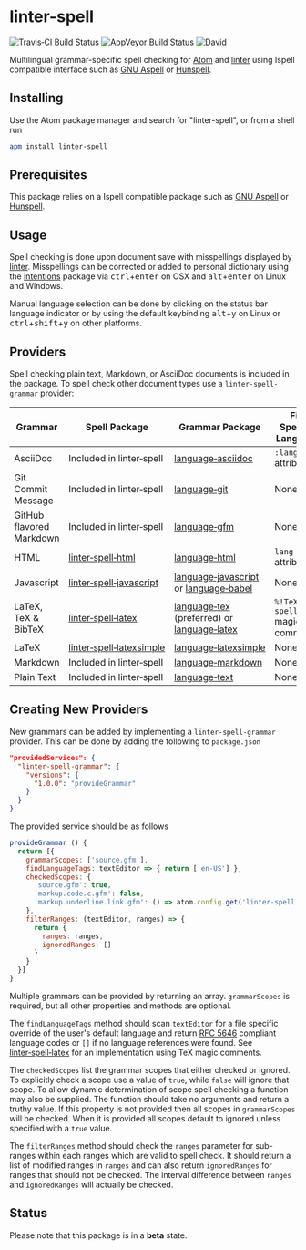 # linter-spell

[![Travis&#x2011;CI Build Status](http://img.shields.io/travis/yitzchak/linter-spell/master.svg?label=Linux/OSX%20build)](http://travis-ci.org/yitzchak/linter-spell) [![AppVeyor Build Status](http://img.shields.io/appveyor/ci/yitzchak/linter-spell/master.svg?label=Windows%20build)](http://ci.appveyor.com/project/yitzchak/linter-spell) [![David](http://img.shields.io/david/yitzchak/linter-spell.svg)](http://david-dm.org/yitzchak/linter-spell)

Multilingual grammar-specific spell checking for [Atom](http://atom.io) and
[linter](http://atom.io/packages/linter) using Ispell compatible interface such
as [GNU Aspell](http://aspell.net/) or [Hunspell](http://hunspell.github.io/).

## Installing

Use the Atom package manager and search for "linter-spell", or from a shell run

```bash
apm install linter-spell
```

## Prerequisites

This package relies on a Ispell compatible package such as
[GNU Aspell](http://aspell.net/) or [Hunspell](http://hunspell.github.io/).

## Usage

Spell checking is done upon document save with misspellings displayed by
[linter](http://atom.io/packages/linter). Misspellings can be
corrected or added to personal dictionary using the
[intentions](http://atom.io/packages/intentions) package via
<kbd>ctrl</kbd>+<kbd>enter</kbd> on OSX and <kbd>alt</kbd>+<kbd>enter</kbd> on Linux and Windows.

Manual language selection can be done by clicking on the status bar language
indicator or by using the default keybinding <kbd>alt</kbd>+<kbd>y</kbd> on Linux or
<kbd>ctrl</kbd>+<kbd>shift</kbd>+<kbd>y</kbd> on other platforms.

## Providers

Spell checking plain text, Markdown, or AsciiDoc documents is included in the
package. To spell check other document types use a `linter-spell-grammar`
provider:

| Grammar                  | Spell Package                                                                               | Grammar Package                                                                                                                              | File Specific Language              |
|--------------------------|---------------------------------------------------------------------------------------------|----------------------------------------------------------------------------------------------------------------------------------------------|-------------------------------------|
| AsciiDoc                 | Included in linter&#x2011;spell                                                             | [language&#x2011;asciidoc](http://atom.io/packages/language-asciidoc)                                                                        | `:lang:` attribute                  |
| Git Commit Message       | Included in linter&#x2011;spell                                                             | [language&#x2011;git](http://atom.io/packages/language-git)                                                                                  | None                                |
| GitHub flavored Markdown | Included in linter&#x2011;spell                                                             | [language&#x2011;gfm](http://atom.io/packages/language-gfm)                                                                                  | None                                |
| HTML                     | [linter&#x2011;spell&#x2011;html](http://atom.io/packages/linter-spell-html)                | [language&#x2011;html](http://atom.io/packages/language-html)                                                                                | `lang` attribute                    |
| Javascript               | [linter&#x2011;spell&#x2011;javascript](http://atom.io/packages/linter-spell-javascript)    | [language&#x2011;javascript](http://atom.io/packages/language-javascript) or [language&#x2011;babel](http://atom.io/packages/language-babel) | None                                |
| LaTeX, TeX &amp; BibTeX  | [linter&#x2011;spell&#x2011;latex](http://atom.io/packages/linter-spell-latex)              | [language&#x2011;tex](http://atom.io/packages/language-tex) (preferred) or [language&#x2011;latex](http://atom.io/packages/language-latex)   | `%!TeX spellcheck` magic comment    |
| LaTeX                    | [linter&#x2011;spell&#x2011;latexsimple](https://atom.io/packages/linter-spell-latexsimple) | [language&#x2011;latexsimple](https://atom.io/packages/language-latexsimple)                                                                 | None                                |
| Markdown                 | Included in linter&#x2011;spell                                                             | [language&#x2011;markdown](http://atom.io/packages/language-markdown)                                                                        | None                                |
| Plain Text               | Included in linter&#x2011;spell                                                             | [language&#x2011;text](http://atom.io/packages/language-text)                                                                                | None                                |

## Creating New Providers

New grammars can be added by implementing a `linter-spell-grammar` provider.
This can be done by adding the following to `package.json`

```json
"providedServices": {
  "linter-spell-grammar": {
    "versions": {
      "1.0.0": "provideGrammar"
    }
  }
}
```

The provided service should be as follows

```javascript
provideGrammar () {
  return [{
    grammarScopes: ['source.gfm'],
    findLanguageTags: textEditor => { return ['en-US'] },
    checkedScopes: {
      'source.gfm': true,
      'markup.code.c.gfm': false,
      'markup.underline.link.gfm': () => atom.config.get('linter-spell.checkLinks')
    },
    filterRanges: (textEditor, ranges) => {
      return {
        ranges: ranges,
        ignoredRanges: []
      }
    }
  }]
}
```

Multiple grammars can be provided by returning an array. `grammarScopes` is
required, but all other properties and methods are optional.

The `findLanguageTags` method should scan `textEditor` for a file specific
override of the user's default language and return [RFC
5646](http://www.rfc-editor.org/rfc/rfc5646.txt) compliant language codes or `[]`
if no language references were found. See
[linter&#x2011;spell&#x2011;latex](http://atom.io/packages/linter-spell-latex)
for an implementation using TeX magic comments.

The `checkedScopes` list the grammar scopes that either checked or ignored. To
explicitly check a scope use a value of `true`, while `false` will ignore that
scope. To allow dynamic determination of scope spell checking a function may
also be supplied. The function should take no arguments and return a truthy
value. If this property is not provided then all scopes in `grammarScopes` will
be checked. When it is provided all scopes default to ignored unless specified
with a `true` value.

The `filterRanges` method should check the `ranges` parameter for sub-ranges
within each ranges which are valid to spell check. It should return a list
of modified ranges in `ranges` and can also return `ignoredRanges` for
ranges that should not be checked. The interval difference between `ranges`
and `ignoredRanges` will actually be checked.

## Status

Please note that this package is in a **beta** state.
